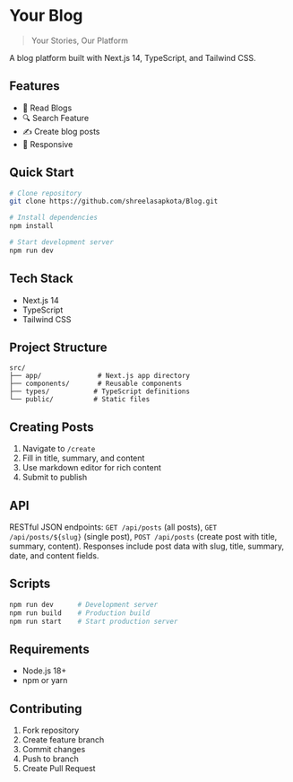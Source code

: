 # Your Blog

> Your Stories, Our Platform

A blog platform built with Next.js 14, TypeScript, and Tailwind CSS.

## Features

- 📖 Read Blogs
- 🔍 Search Feature
- ✍️ Create blog posts
- 📱 Responsive

## Quick Start

```bash
# Clone repository
git clone https://github.com/shreelasapkota/Blog.git

# Install dependencies
npm install

# Start development server
npm run dev
```

## Tech Stack

- Next.js 14
- TypeScript
- Tailwind CSS

## Project Structure

```
src/
├── app/              # Next.js app directory
├── components/       # Reusable components
├── types/           # TypeScript definitions
└── public/          # Static files
```

## Creating Posts

1. Navigate to `/create`
2. Fill in title, summary, and content
3. Use markdown editor for rich content
4. Submit to publish

## API
RESTful JSON endpoints: `GET /api/posts` (all posts), `GET /api/posts/${slug}` (single post), `POST /api/posts` (create post with title, summary, content). Responses include post data with slug, title, summary, date, and content fields.

## Scripts

```bash
npm run dev      # Development server
npm run build    # Production build
npm run start    # Start production server
```

## Requirements

- Node.js 18+
- npm or yarn

## Contributing

1. Fork repository
2. Create feature branch
3. Commit changes
4. Push to branch
5. Create Pull Request

